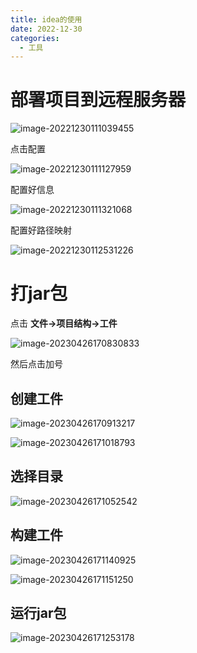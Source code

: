 ```yaml
---
title: idea的使用
date: 2022-12-30
categories:
  - 工具
---
```






# 部署项目到远程服务器

![image-20221230111039455](../../img/idea的使用assets/image-20221230111039455.png)

点击配置

<img src="../../img/idea的使用assets/image-20221230111127959.png" alt="image-20221230111127959"  />

配置好信息

![image-20221230111321068](../../img/idea的使用assets/image-20221230111321068.png)

配置好路径映射

![image-20221230112531226](../../img/idea的使用assets/image-20221230112531226.png)

# 打jar包

点击 **文件->项目结构->工件**

![image-20230426170830833](../../img/idea的使用assets/image-20230426170830833.png)

然后点击加号

## 创建工件

![image-20230426170913217](../../img/idea的使用assets/image-20230426170913217.png)

![image-20230426171018793](../../img/idea的使用assets/image-20230426171018793.png)

## 选择目录

![image-20230426171052542](../../img/idea的使用assets/image-20230426171052542.png)

## 构建工件

![image-20230426171140925](../../img/idea的使用assets/image-20230426171140925.png)

![image-20230426171151250](../../img/idea的使用assets/image-20230426171151250.png)

## 运行jar包

![image-20230426171253178](../../img/idea的使用assets/image-20230426171253178.png)